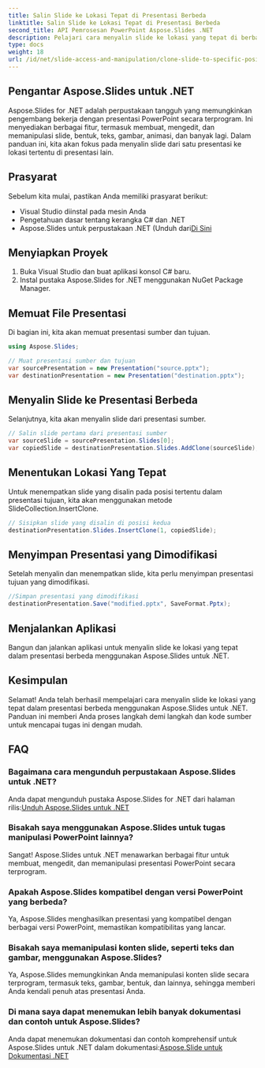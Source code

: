 ```yaml
---
title: Salin Slide ke Lokasi Tepat di Presentasi Berbeda
linktitle: Salin Slide ke Lokasi Tepat di Presentasi Berbeda
second_title: API Pemrosesan PowerPoint Aspose.Slides .NET
description: Pelajari cara menyalin slide ke lokasi yang tepat di berbagai presentasi menggunakan Aspose.Slides untuk .NET. Panduan langkah demi langkah ini menyediakan kode sumber dan instruksi untuk manipulasi PowerPoint yang lancar.
type: docs
weight: 18
url: /id/net/slide-access-and-manipulation/clone-slide-to-specific-position-in-another-presentation/
---
```


## Pengantar Aspose.Slides untuk .NET

Aspose.Slides for .NET adalah perpustakaan tangguh yang memungkinkan pengembang bekerja dengan presentasi PowerPoint secara terprogram. Ini menyediakan berbagai fitur, termasuk membuat, mengedit, dan memanipulasi slide, bentuk, teks, gambar, animasi, dan banyak lagi. Dalam panduan ini, kita akan fokus pada menyalin slide dari satu presentasi ke lokasi tertentu di presentasi lain.

## Prasyarat

Sebelum kita mulai, pastikan Anda memiliki prasyarat berikut:

- Visual Studio diinstal pada mesin Anda
- Pengetahuan dasar tentang kerangka C# dan .NET
-  Aspose.Slides untuk perpustakaan .NET (Unduh dari[Di Sini](https://releases.aspose.com/slides/net/)

## Menyiapkan Proyek

1. Buka Visual Studio dan buat aplikasi konsol C# baru.
2. Instal pustaka Aspose.Slides for .NET menggunakan NuGet Package Manager.

## Memuat File Presentasi

Di bagian ini, kita akan memuat presentasi sumber dan tujuan.

```csharp
using Aspose.Slides;

// Muat presentasi sumber dan tujuan
var sourcePresentation = new Presentation("source.pptx");
var destinationPresentation = new Presentation("destination.pptx");
```

## Menyalin Slide ke Presentasi Berbeda

Selanjutnya, kita akan menyalin slide dari presentasi sumber.

```csharp
// Salin slide pertama dari presentasi sumber
var sourceSlide = sourcePresentation.Slides[0];
var copiedSlide = destinationPresentation.Slides.AddClone(sourceSlide);
```

## Menentukan Lokasi Yang Tepat

Untuk menempatkan slide yang disalin pada posisi tertentu dalam presentasi tujuan, kita akan menggunakan metode SlideCollection.InsertClone.

```csharp
// Sisipkan slide yang disalin di posisi kedua
destinationPresentation.Slides.InsertClone(1, copiedSlide);
```

## Menyimpan Presentasi yang Dimodifikasi

Setelah menyalin dan menempatkan slide, kita perlu menyimpan presentasi tujuan yang dimodifikasi.

```csharp
//Simpan presentasi yang dimodifikasi
destinationPresentation.Save("modified.pptx", SaveFormat.Pptx);
```

## Menjalankan Aplikasi

Bangun dan jalankan aplikasi untuk menyalin slide ke lokasi yang tepat dalam presentasi berbeda menggunakan Aspose.Slides untuk .NET.

## Kesimpulan

Selamat! Anda telah berhasil mempelajari cara menyalin slide ke lokasi yang tepat dalam presentasi berbeda menggunakan Aspose.Slides untuk .NET. Panduan ini memberi Anda proses langkah demi langkah dan kode sumber untuk mencapai tugas ini dengan mudah.

## FAQ

### Bagaimana cara mengunduh perpustakaan Aspose.Slides untuk .NET?

 Anda dapat mengunduh pustaka Aspose.Slides for .NET dari halaman rilis:[Unduh Aspose.Slides untuk .NET](https://releases.aspose.com/slides/net/)

### Bisakah saya menggunakan Aspose.Slides untuk tugas manipulasi PowerPoint lainnya?

Sangat! Aspose.Slides untuk .NET menawarkan berbagai fitur untuk membuat, mengedit, dan memanipulasi presentasi PowerPoint secara terprogram.

### Apakah Aspose.Slides kompatibel dengan versi PowerPoint yang berbeda?

Ya, Aspose.Slides menghasilkan presentasi yang kompatibel dengan berbagai versi PowerPoint, memastikan kompatibilitas yang lancar.

### Bisakah saya memanipulasi konten slide, seperti teks dan gambar, menggunakan Aspose.Slides?

Ya, Aspose.Slides memungkinkan Anda memanipulasi konten slide secara terprogram, termasuk teks, gambar, bentuk, dan lainnya, sehingga memberi Anda kendali penuh atas presentasi Anda.

### Di mana saya dapat menemukan lebih banyak dokumentasi dan contoh untuk Aspose.Slides?

 Anda dapat menemukan dokumentasi dan contoh komprehensif untuk Aspose.Slides untuk .NET dalam dokumentasi:[Aspose.Slide untuk Dokumentasi .NET](https://reference.aspose.com/slides/net/)